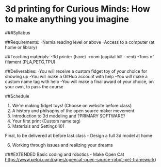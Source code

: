 # 3d printing for Curious Minds: How to make anything you imagine
###Syllabus

##Requirements:
-Narnia reading level or above
-Access to a computer (at home or library)

##Teaching materials:
-3d printer (have)
-room (capital hill - rent)
-Tons of filament (PLA,PETG,TPU)

##Deliverables:
-You will receive a custom fidget toy of your choice for showing up
-You will make a GitHub account with help
-You will make a custom name tag with help
-You will make a final award of your choice, on your own, to pass the course

##Schedule
1. We’re making fidget toys! (Choose on website before class)
2. A history and philsophy of the open source maker movement
3. Introduction to 3d modeling and ?PRIMARY SOFTWARE?
4. Your first print (Custom name tag)
5. Materials and Settings 101

Final, to be delivered at before last class - Design a full 3d model at home 

6. Working through issues and realizing your dreams


###EXTENDED
Basic coding and robotics - Make Open Cat https://www.petoi.com/pages/opencat-open-source-robot-pet-framework)